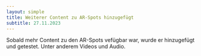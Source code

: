 ```yaml
---
layout: simple
title: Weiterer Content zu AR-Spots hinzugefügt
subtitle: 27.11.2023
---
```

Sobald mehr Content zu den AR-Spots vefügbar war, wurde er hinzugefügt und getestet. Unter anderem Videos und Audio.